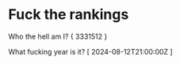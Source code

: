 # Fuck the rankings

Who the hell am I?
{ 3331512 }

What fucking year is it?
[ 2024-08-12T21:00:00Z ]
